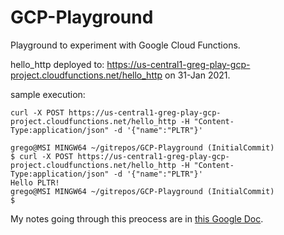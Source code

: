 # GCP-Playground

Playground to experiment with Google Cloud Functions.

hello_http deployed to:
<https://us-central1-greg-play-gcp-project.cloudfunctions.net/hello_http>
on 31-Jan 2021.

sample execution:

```Shell
curl -X POST https://us-central1-greg-play-gcp-project.cloudfunctions.net/hello_http -H "Content-Type:application/json" -d '{"name":"PLTR"}'
```

```Shell
grego@MSI MINGW64 ~/gitrepos/GCP-Playground (InitialCommit)
$ curl -X POST https://us-central1-greg-play-gcp-project.cloudfunctions.net/hello_http -H "Content-Type:application/json" -d '{"name":"PLTR"}'
Hello PLTR!
grego@MSI MINGW64 ~/gitrepos/GCP-Playground (InitialCommit)
$
```

My notes going through this preocess are in [this Google Doc](https://docs.google.com/document/d/1Dhes1b-NZqqArBgByggriFyyUjTLHyeNwu2VEglYkFc/edit#heading=h.fb1psvpelt68).
